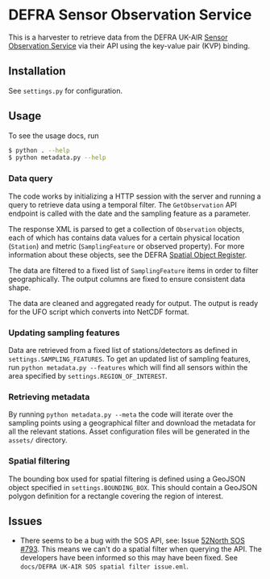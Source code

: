 # DEFRA Sensor Observation Service

This is a harvester to retrieve data from the DEFRA UK-AIR [Sensor Observation Service](https://uk-air.defra.gov.uk/data/about_sos) via their API using the key-value pair (KVP) binding.

## Installation

See `settings.py` for configuration.

## Usage

To see the usage docs, run

```bash
$ python . --help
$ python metadata.py --help
```

### Data query

The code works by initializing a HTTP session with the server and running a query to retrieve data using a temporal filter.  The `GetObservation` API endpoint is called with the date and the sampling feature as a parameter.

The response XML is parsed to get a collection of `Observation` objects, each of which has contains data values for a certain physical location (`Station`) and metric (`SamplingFeature` or observed property). For more information about these objects, see the DEFRA [Spatial Object Register](https://uk-air.defra.gov.uk/data/so/about/).

The data are filtered to a fixed list of `SamplingFeature` items in order to filter geographically. The output columns are fixed to ensure consistent data shape.

The data are cleaned and aggregated ready for output. The output is ready for the UFO script which converts into NetCDF format.

### Updating sampling features

Data are retrieved from a fixed list of stations/detectors as defined in `settings.SAMPLING_FEATURES`. To get an updated list of sampling features, run `python metadata.py --features` which will find all sensors within the area specified by `settings.REGION_OF_INTEREST`.

### Retrieving metadata

By running `python metadata.py --meta` the code will iterate over the sampling points using a geographical filter and download the metadata for all the relevant stations. Asset configuration files will be generated in the `assets/` directory.

### Spatial filtering

The bounding box used for spatial filtering is defined using a GeoJSON object specified in `settings.BOUNDING_BOX`. This should contain a GeoJSON polygon definition for a rectangle covering the region of interest.

## Issues

* There seems to be a bug with the SOS API, see: Issue [52North SOS #793](https://github.com/52North/SOS/issues/793). This means we can't do a spatial filter when querying the API. The developers have been informed so this may have been fixed. See `docs/DEFRA UK-AIR SOS spatial filter issue.eml`.